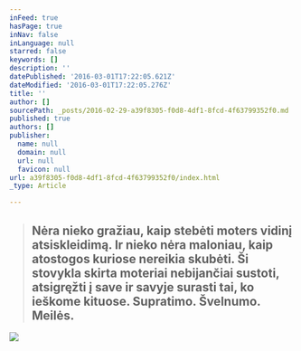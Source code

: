```yaml
---
inFeed: true
hasPage: true
inNav: false
inLanguage: null
starred: false
keywords: []
description: ''
datePublished: '2016-03-01T17:22:05.621Z'
dateModified: '2016-03-01T17:22:05.276Z'
title: ''
author: []
sourcePath: _posts/2016-02-29-a39f8305-f0d8-4df1-8fcd-4f63799352f0.md
published: true
authors: []
publisher:
  name: null
  domain: null
  url: null
  favicon: null
url: a39f8305-f0d8-4df1-8fcd-4f63799352f0/index.html
_type: Article

---
```

> ## Nėra nieko gražiau, kaip stebėti moters vidinį atsiskleidimą. Ir nieko nėra maloniau, kaip atostogos kuriose nereikia skubėti. Ši stovykla skirta moteriai nebijančiai sustoti, atsigręžti į save ir savyje surasti tai, ko ieškome kituose. Supratimo. Švelnumo. Meilės.

![](https://s3-us-west-2.amazonaws.com/the-grid-img/p/0a14335e164249047380e2f12aa8db7b1a58afd9.jpg)